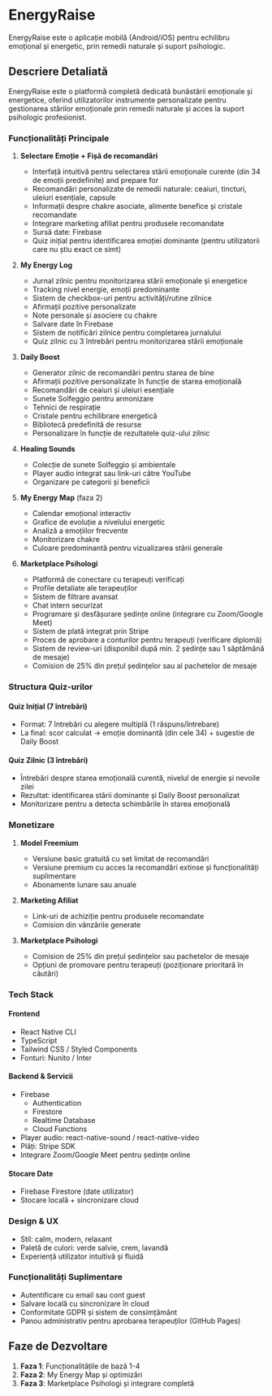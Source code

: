 # EnergyRaise

EnergyRaise este o aplicație mobilă (Android/iOS) pentru echilibru emoțional și energetic, prin remedii naturale și suport psihologic.

## Descriere Detaliată

EnergyRaise este o platformă completă dedicată bunăstării emoționale și energetice, oferind utilizatorilor instrumente personalizate pentru gestionarea stărilor emoționale prin remedii naturale și acces la suport psihologic profesionist.

### Funcționalități Principale

1. **Selectare Emoție + Fișă de recomandări**

   - Interfață intuitivă pentru selectarea stării emoționale curente (din 34 de emoții predefinite) and prepare for
   - Recomandări personalizate de remedii naturale: ceaiuri, tincturi, uleiuri esențiale, capsule
   - Informații despre chakre asociate, alimente benefice și cristale recomandate
   - Integrare marketing afiliat pentru produsele recomandate
   - Sursă date: Firebase
   - Quiz inițial pentru identificarea emoției dominante (pentru utilizatorii care nu știu exact ce simt)

2. **My Energy Log**

   - Jurnal zilnic pentru monitorizarea stării emoționale și energetice
   - Tracking nivel energie, emoții predominante
   - Sistem de checkbox-uri pentru activități/rutine zilnice
   - Afirmații pozitive personalizate
   - Note personale și asociere cu chakre
   - Salvare date în Firebase
   - Sistem de notificări zilnice pentru completarea jurnalului
   - Quiz zilnic cu 3 întrebări pentru monitorizarea stării emoționale

3. **Daily Boost**

   - Generator zilnic de recomandări pentru starea de bine
   - Afirmații pozitive personalizate în funcție de starea emoțională
   - Recomandări de ceaiuri și uleiuri esențiale
   - Sunete Solfeggio pentru armonizare
   - Tehnici de respirație
   - Cristale pentru echilibrare energetică
   - Bibliotecă predefinită de resurse
   - Personalizare în funcție de rezultatele quiz-ului zilnic

4. **Healing Sounds**

   - Colecție de sunete Solfeggio și ambientale
   - Player audio integrat sau link-uri către YouTube
   - Organizare pe categorii și beneficii

5. **My Energy Map** (faza 2)

   - Calendar emoțional interactiv
   - Grafice de evoluție a nivelului energetic
   - Analiză a emoțiilor frecvente
   - Monitorizare chakre
   - Culoare predominantă pentru vizualizarea stării generale

6. **Marketplace Psihologi**
   - Platformă de conectare cu terapeuți verificați
   - Profile detaliate ale terapeuților
   - Sistem de filtrare avansat
   - Chat intern securizat
   - Programare și desfășurare ședințe online (integrare cu Zoom/Google Meet)
   - Sistem de plată integrat prin Stripe
   - Proces de aprobare a conturilor pentru terapeuți (verificare diplomă)
   - Sistem de review-uri (disponibil după min. 2 ședințe sau 1 săptămână de mesaje)
   - Comision de 25% din prețul ședințelor sau al pachetelor de mesaje

### Structura Quiz-urilor

#### Quiz Inițial (7 întrebări)

- Format: 7 întrebări cu alegere multiplă (1 răspuns/întrebare)
- La final: scor calculat → emoție dominantă (din cele 34) + sugestie de Daily Boost

#### Quiz Zilnic (3 întrebări)

- Întrebări despre starea emoțională curentă, nivelul de energie și nevoile zilei
- Rezultat: identificarea stării dominante și Daily Boost personalizat
- Monitorizare pentru a detecta schimbările în starea emoțională

### Monetizare

1. **Model Freemium**

   - Versiune basic gratuită cu set limitat de recomandări
   - Versiune premium cu acces la recomandări extinse și funcționalități suplimentare
   - Abonamente lunare sau anuale

2. **Marketing Afiliat**

   - Link-uri de achiziție pentru produsele recomandate
   - Comision din vânzările generate

3. **Marketplace Psihologi**
   - Comision de 25% din prețul ședințelor sau pachetelor de mesaje
   - Opțiuni de promovare pentru terapeuți (poziționare prioritară în căutări)

### Tech Stack

#### Frontend

- React Native CLI
- TypeScript
- Tailwind CSS / Styled Components
- Fonturi: Nunito / Inter

#### Backend & Servicii

- Firebase
  - Authentication
  - Firestore
  - Realtime Database
  - Cloud Functions
- Player audio: react-native-sound / react-native-video
- Plăți: Stripe SDK
- Integrare Zoom/Google Meet pentru ședințe online

#### Stocare Date

- Firebase Firestore (date utilizator)
- Stocare locală + sincronizare cloud

### Design & UX

- Stil: calm, modern, relaxant
- Paletă de culori: verde salvie, crem, lavandă
- Experiență utilizator intuitivă și fluidă

### Funcționalități Suplimentare

- Autentificare cu email sau cont guest
- Salvare locală cu sincronizare în cloud
- Conformitate GDPR și sistem de consimțământ
- Panou administrativ pentru aprobarea terapeuților (GitHub Pages)

## Faze de Dezvoltare

1. **Faza 1**: Funcționalitățile de bază 1-4
2. **Faza 2**: My Energy Map și optimizări
3. **Faza 3**: Marketplace Psihologi și integrare completă
